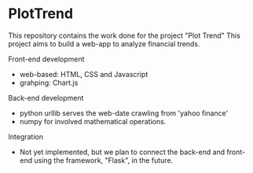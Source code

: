 # PlotTrend

This repository contains the work done for the project "Plot Trend"
This project aims to build a web-app to analyze financial trends.


Front-end development
  - web-based: HTML, CSS and Javascript
  - grahping: Chart.js
  
Back-end development
  - python urllib serves the web-date crawling from 'yahoo finance'
  - numpy for involved mathematical operations.
  
 Integration
  - Not yet implemented, but we plan to connect the back-end and front-end using the framework, "Flask", in the future.
